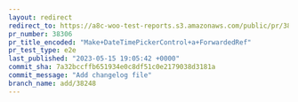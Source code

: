 ```yaml
---
layout: redirect
redirect_to: https://a8c-woo-test-reports.s3.amazonaws.com/public/pr/38306/e2e/index.html
pr_number: 38306
pr_title_encoded: "Make+DateTimePickerControl+a+ForwardedRef"
pr_test_type: e2e
last_published: "2023-05-15 19:05:42 +0000"
commit_sha: 7a32bccffb651934e0c8df51c0e2179038d3181a
commit_message: "Add changelog file"
branch_name: add/38248
---
```

